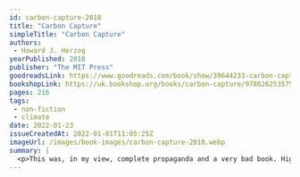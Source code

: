 ```yaml
---
id: carbon-capture-2018
title: "Carbon Capture"
simpleTitle: "Carbon Capture"
authors: 
 - Howard J. Herzog
yearPublished: 2018
publisher: "The MIT Press"
goodreadsLink: https://www.goodreads.com/book/show/39644233-carbon-capture
bookshopLink: https://uk.bookshop.org/books/carbon-capture/9780262535755
pages: 216
tags: 
 - non-fiction 
 - climate
date: 2022-01-23
issueCreatedAt: 2022-01-01T11:05:25Z
imageUrl: /images/book-images/carbon-capture-2018.webp
summary: | 
  <p>This was, in my view, complete propaganda and a very bad book. Highly anti-recommend reading this. While it does contain some useful bits of information, and I'm sure is somewhat factual, it paints the fossil fuel industry in a bafflingly positive light. I had hoped to get some useful information about the science of carbon capture, and I don't feel that I did; certainly not in the form that I trust. Please, don't read this book :)</p>
---
```


